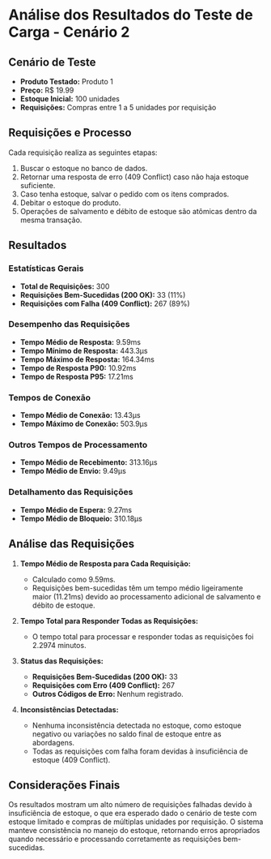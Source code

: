 # Análise dos Resultados do Teste de Carga - Cenário 2

## Cenário de Teste

- **Produto Testado:** Produto 1
- **Preço:** R$ 19.99
- **Estoque Inicial:** 100 unidades
- **Requisições:** Compras entre 1 a 5 unidades por requisição

## Requisições e Processo

Cada requisição realiza as seguintes etapas:
1. Buscar o estoque no banco de dados.
2. Retornar uma resposta de erro (409 Conflict) caso não haja estoque suficiente.
3. Caso tenha estoque, salvar o pedido com os itens comprados.
4. Debitar o estoque do produto.
5. Operações de salvamento e débito de estoque são atômicas dentro da mesma transação.

## Resultados

### Estatísticas Gerais

- **Total de Requisições:** 300
- **Requisições Bem-Sucedidas (200 OK):** 33 (11%)
- **Requisições com Falha (409 Conflict):** 267 (89%)

### Desempenho das Requisições

- **Tempo Médio de Resposta:** 9.59ms
- **Tempo Mínimo de Resposta:** 443.3µs
- **Tempo Máximo de Resposta:** 164.34ms
- **Tempo de Resposta P90:** 10.92ms
- **Tempo de Resposta P95:** 17.21ms

### Tempos de Conexão

- **Tempo Médio de Conexão:** 13.43µs
- **Tempo Máximo de Conexão:** 503.9µs

### Outros Tempos de Processamento

- **Tempo Médio de Recebimento:** 313.16µs
- **Tempo Médio de Envio:** 9.49µs

### Detalhamento das Requisições

- **Tempo Médio de Espera:** 9.27ms
- **Tempo Médio de Bloqueio:** 310.18µs

## Análise das Requisições

1. **Tempo Médio de Resposta para Cada Requisição:**
   - Calculado como 9.59ms.
   - Requisições bem-sucedidas têm um tempo médio ligeiramente maior (11.21ms) devido ao processamento adicional de salvamento e débito de estoque.

2. **Tempo Total para Responder Todas as Requisições:**
   - O tempo total para processar e responder todas as requisições foi 2.2974 minutos.

3. **Status das Requisições:**
   - **Requisições Bem-Sucedidas (200 OK):** 33
   - **Requisições com Erro (409 Conflict):** 267
   - **Outros Códigos de Erro:** Nenhum registrado.

4. **Inconsistências Detectadas:**
   - Nenhuma inconsistência detectada no estoque, como estoque negativo ou variações no saldo final de estoque entre as abordagens.
   - Todas as requisições com falha foram devidas à insuficiência de estoque (409 Conflict).

## Considerações Finais

Os resultados mostram um alto número de requisições falhadas devido à insuficiência de estoque, o que era esperado dado o cenário de teste com estoque limitado e compras de múltiplas unidades por requisição. O sistema manteve consistência no manejo do estoque, retornando erros apropriados quando necessário e processando corretamente as requisições bem-sucedidas.

